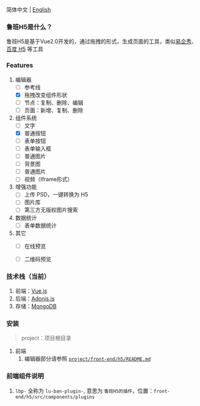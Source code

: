 简体中文 | [English](./README.en.md)

### 鲁班H5是什么？
鲁班H5是基于Vue2.0开发的，通过拖拽的形式，生成页面的工具，类似[易企秀](http://www.eqxiu.com/)、[百度 H5](https://h5.baidu.com) 等工具

### Features
1. 编辑器
    - [ ] 参考线
    - [x] 拖拽改变组件形状
    - [ ] 节点：复制、删除、编辑
    - [ ] 页面：新增、复制、删除

2. 组件系统
    - [ ] 文字
    - [x] 普通按钮
    - [ ] 表单按钮
    - [ ] 表单输入框
    - [ ] 普通图片
    - [ ] 背景图
    - [ ] 普通图片
    - [ ] 视频（Iframe形式）

3. 增强功能
    - [ ] 上传 PSD，一键转换为 H5
    - [ ] 图片库
    - [ ] 第三方无版权图片搜索

4. 数据统计
    - [ ] 表单数据统计

5. 其它
    - [ ] 在线预览
    - [ ] 二维码预览


### 技术栈（当前）
1. 前端：[Vue.js](https://vuejs.org/v2/guide/)
2. 后端：[Adonis.js](https://adonisjs.com)
3. 存储：[MongoDB](https://mongodb.com)


### 安装
> project：项目根目录

1. 前端
    1. 编辑器部分请参照 [`project/front-end/h5/README.md`](https://github.com/ly525/luban-h5/blob/dev/front-end/h5/README.md)


### 前端组件说明
1. `lbp-` 全称为 `lu-ban-plugin-`, 意思为 `鲁班H5的插件`，位置：`front-end/h5/src/components/plugins`